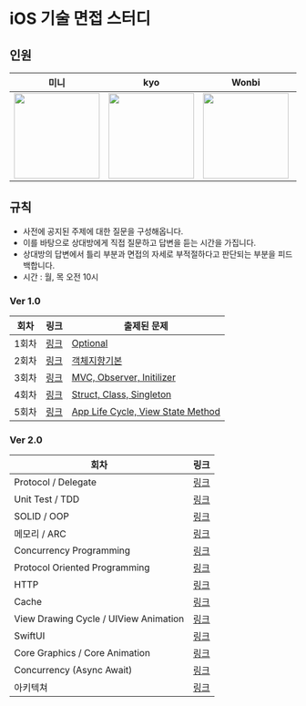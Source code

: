 # iOS 기술 면접 스터디

## 인원
| 미니 | kyo | Wonbi | 하모 | 준호 |
| :----: | :----: | :----: | :----: | :----: |
| <image src="https://avatars.githubusercontent.com/u/52390923?v=4" width="150px"/> | <image src="https://avatars.githubusercontent.com/u/59204352?v=4" width="150px"/> | <image src="https://avatars.githubusercontent.com/u/88074999?v=4" width="150px"/> | <image src="https://avatars.githubusercontent.com/u/85005933?v=4" width="150px"/> | <image src="https://avatars.githubusercontent.com/u/48776496?v=4" width="150px"/> |

## 규칙
  - 사전에 공지된 주제에 대한 질문을 구성해옵니다.
  - 이를 바탕으로 상대방에게 직접 질문하고 답변을 듣는 시간을 가집니다.
  - 상대방의 답변에서 틀리 부분과 면접의 자세로 부적절하다고 판단되는 부분을 피드백합니다.
  - 시간 : 월, 목 오전 10시

### Ver 1.0
|회차|링크|출제된 문제|
|---|---|---|
|1회차|[링크](https://github.com/Interview777/Interview_iOS/discussions/3)|[Optional](https://github.com/Interview777/Interview_iOS/blob/main/Optional.md)|
|2회차|[링크](https://github.com/Interview777/Interview_iOS/discussions/4)|[객체지향기본](https://github.com/Interview777/Interview_iOS/blob/main/객체지향기본.md)|
|3회차|[링크](https://github.com/Interview777/Interview_iOS/discussions/5)|[MVC, Observer, Initilizer](https://github.com/Interview777/Interview_iOS/blob/main/MVC%2C%20Observer%2C%20Initializer.md)|
|4회차|[링크](https://github.com/Interview777/Interview_iOS/discussions/6)|[Struct, Class, Singleton](https://github.com/Interview777/Interview_iOS/blob/main/구조체%2C%20클래스%2C%20Singleton.md)|
|5회차|[링크](https://github.com/Interview777/Interview_iOS/discussions/7)|[App Life Cycle, View State Method](https://github.com/Interview777/Interview_iOS/blob/main/AppLifeCycle%2C%20ViewStateMethod.md)|

### Ver 2.0
|회차|링크|
|---|---|
|Protocol / Delegate|[링크](https://github.com/Interview777/Interview_iOS/discussions/8)|
|Unit Test / TDD|[링크](https://github.com/Interview777/Interview_iOS/discussions/9)|
|SOLID / OOP|[링크](https://github.com/Interview777/Interview_iOS/discussions/10)|
|메모리 / ARC|[링크](https://github.com/Interview777/Interview_iOS/discussions/12)|
|Concurrency Programming|[링크](https://github.com/Interview777/Interview_iOS/discussions/10)|
|Protocol Oriented Programming|[링크](https://github.com/Interview777/Interview_iOS/discussions/12)|
|HTTP|[링크](https://github.com/Interview777/Interview_iOS/discussions/14)|
|Cache|[링크](https://github.com/Interview777/Interview_iOS/discussions/16)|
|View Drawing Cycle / UIView Animation|[링크](https://github.com/Interview777/Interview_iOS/discussions/20)|
|SwiftUI|[링크](https://github.com/Interview777/Interview_iOS/discussions/21)|
|Core Graphics / Core Animation|[링크](https://github.com/Interview777/Interview_iOS/discussions/22)|
|Concurrency (Async Await)|[링크](https://github.com/Interview777/Interview_iOS/discussions/23)|
|아키텍쳐|[링크](https://github.com/Interview777/Interview_iOS/discussions/24)|

